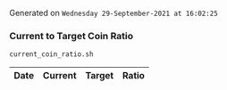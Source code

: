 Generated on `Wednesday 29-September-2021 at 16:02:25`

### Current to Target Coin Ratio
`current_coin_ratio.sh`

Date|Current|Target|Ratio
---|---|---|---

